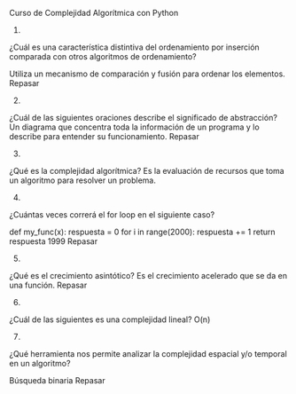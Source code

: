 Curso de Complejidad Algorítmica con Python

1.
¿Cuál es una característica distintiva del ordenamiento por inserción comparada con otros algoritmos de ordenamiento?

Utiliza un mecanismo de comparación y fusión para ordenar los elementos.
Repasar

2.
¿Cuál de las siguientes oraciones describe el significado de abstracción?
Un diagrama que concentra toda la información de un programa y lo describe para entender su funcionamiento.
Repasar

3.
¿Qué es la complejidad algorítmica?
Es la evaluación de recursos que toma un algoritmo para resolver un problema.

4.
¿Cuántas veces correrá el for loop en el siguiente caso?

def my_func(x):
    respuesta = 0
    for i in range(2000):
        respuesta += 1
    return respuesta
1999
Repasar

5.
¿Qué es el crecimiento asintótico?
Es el crecimiento acelerado que se da en una función.
Repasar

6.
¿Cuál de las siguientes es una complejidad lineal?
O(n)

7.
¿Qué herramienta nos permite analizar la complejidad espacial y/o temporal en un algoritmo?

Búsqueda binaria
Repasar
